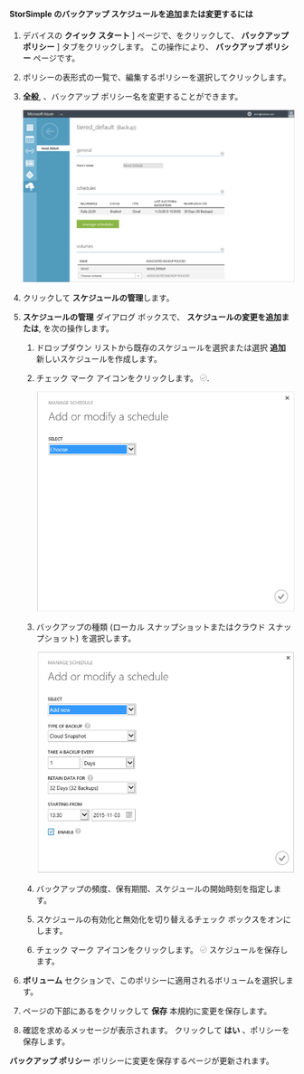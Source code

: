 
<!--author=SharS last changed: 11/04/15-->

#### StorSimple のバックアップ スケジュールを追加または変更するには

1. デバイスの **クイック スタート** ] ページで、をクリックして、 **バックアップ ポリシー** ] タブをクリックします。 この操作により、 **バックアップ ポリシー** ページです。

2. ポリシーの表形式の一覧で、編集するポリシーを選択してクリックします。

3.  **全般**, 、バックアップ ポリシー名を変更することができます。

     ![manage schedules](./media/storsimple-add-modify-backup-schedule-u2/AddModifyGeneral.png)

4. クリックして **スケジュールの管理**します。 

5.  **スケジュールの管理** ダイアログ ボックスで、 **スケジュールの変更を追加または**, を次の操作します。

    1. ドロップダウン リストから既存のスケジュールを選択または選択 **追加** 新しいスケジュールを作成します。
    2. チェック マーク アイコンをクリックします。 ![modify schedules 1](./media/storsimple-add-modify-backup-schedule-u2/HCS_CheckIcon-include.png). 

        ![modify schedules 1](./media/storsimple-add-modify-backup-schedule-u2/AddModify1.png)

    2. バックアップの種類 (ローカル スナップショットまたはクラウド スナップショット) を選択します。

        ![modify schedules 1](./media/storsimple-add-modify-backup-schedule-u2/AddModify2.png) 

    3. バックアップの頻度、保有期間、スケジュールの開始時刻を指定します。

    4. スケジュールの有効化と無効化を切り替えるチェック ボックスをオンにします。

    5. チェック マーク アイコンをクリックします。 ![チェック マーク アイコン](./media/storsimple-add-modify-backup-schedule-u2/HCS_CheckIcon-include.png) スケジュールを保存します。

5.  **ボリューム** セクションで、このポリシーに適用されるボリュームを選択します。

6. ページの下部にあるをクリックして **保存** 本規約に変更を保存します。

7. 確認を求めるメッセージが表示されます。 クリックして **はい** 、ポリシーを保存します。

 **バックアップ ポリシー** ポリシーに変更を保存するページが更新されます。
 


